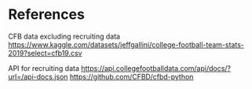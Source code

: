 # References

CFB data excluding recruiting data 
https://www.kaggle.com/datasets/jeffgallini/college-football-team-stats-2019?select=cfb19.csv

API for recruiting data
https://api.collegefootballdata.com/api/docs/?url=/api-docs.json
https://github.com/CFBD/cfbd-python
